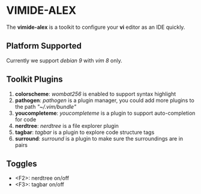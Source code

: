# VIMIDE-ALEX
The **vimide-alex** is a toolkit to configure your **vi** editor as an IDE quickly.

## Platform Supported
Currently we support *debian 9* with *vim 8* only.

## Toolkit Plugins
1. **colorscheme**:   *wombat256* is enabled to support syntax highlight
2. **pathogen**:      *pathogen* is a plugin manager, you could add more plugins to the path *"~/.vim/bundle"*
3. **youcompleteme**: *youcompleteme* is a plugin to support auto-completion for code
4. **nerdtree**:      *nerdtree* is a file explorer plugin
5. **tagbar**:        *tagbar* is a plugin to explore code structure tags
6. **surround**:      *surround* is a plugin to make sure the surroundings are in pairs

## Toggles
* \<F2\>: nerdtree on/off
* \<F3\>: tagbar on/off
